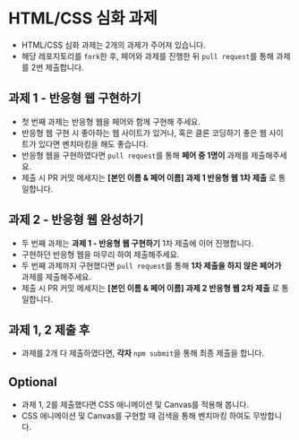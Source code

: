 # HTML/CSS 심화 과제
- HTML/CSS 심화 과제는 2개의 과제가 주어져 있습니다.
- 해당 레포지토리를 `fork`한 후, 페어와 과제를 진행한 뒤 `pull request`를 통해 과제를 2번 제출합니다.

## 과제 1 - 반응형 웹 구현하기
- 첫 번째 과제는 반응형 웹을 페어와 함께 구현해 주세요.
- 반응형 웹 구현 시 좋아하는 웹 사이트가 있거나, 혹은 클론 코딩하기 좋은 웹 사이트가 있다면 벤치마킹을 해도 좋습니다.
- 반응형 웹을 구현하였다면 `pull request`를 통해 **페어 중 1명이** 과제를 제출해주세요.
- 제출 시 PR 커밋 메세지는 **[본인 이름 & 페어 이름] 과제 1 반응형 웹 1차 제출** 로 통일합니다.

## 과제 2 - 반응형 웹 완성하기
- 두 번째 과제는 **과제 1 - 반응형 웹 구현하기** 1차 제출에 이어 진행합니다.
- 구현하던 반응형 웹을 마무리 하여 제출해주세요.
- 두 번째 과제까지 구현했다면 `pull request`를 통해 **1차 제출을 하지 않은 페어가** 과제를 제출해주세요.
- 제출 시 PR 커밋 메세지는 **[본인 이름 & 페어 이름] 과제 2 반응형 웹 2차 제출** 로 통일합니다.

## 과제 1, 2 제출 후
- 과제를 2개 다 제출하였다면, **각자** `npm submit`을 통해 최종 제출을 합니다.

## Optional
- 과제 1, 2를 제출했다면 CSS 애니메이션 및 Canvas를 적용해 봅니다.
- CSS 애니메이션 및 Canvas를 구현할 때 검색을 통해 벤치마킹 하여도 무방합니다.
